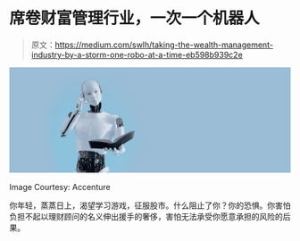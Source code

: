 # 席卷财富管理行业，一次一个机器人

> 原文：<https://medium.com/swlh/taking-the-wealth-management-industry-by-a-storm-one-robo-at-a-time-eb598b939c2e>

![](img/2b5bcf854ad848bb57d52c0db6488160.png)

Image Courtesy: Accenture

你年轻，蒸蒸日上，渴望学习游戏，征服股市。什么阻止了你？你的恐惧。你害怕负担不起以理财顾问的名义伸出援手的奢侈，害怕无法承受你愿意承担的风险的后果。